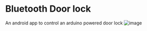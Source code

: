 # Bluetooth Door lock
An android app to control an arduino powered door lock
![image](https://drive.google.com/open?id=1cDbWK9I4eG2bkrRjic48DcXShQ1KC0LQ)
